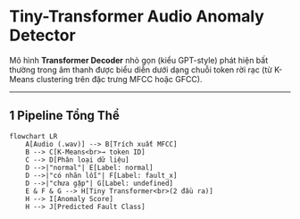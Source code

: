 # Tiny-Transformer Audio Anomaly Detector

Mô hình **Transformer Decoder** nhỏ gọn (kiểu GPT-style) phát hiện bất thường trong âm thanh
được biểu diễn dưới dạng chuỗi token rời rạc (từ K-Means clustering trên đặc trưng MFCC hoặc GFCC).

---

## 1  Pipeline Tổng Thể

```mermaid
flowchart LR
    A[Audio (.wav)] --> B[Trích xuất MFCC]
    B --> C[K-Means<br>→ token ID]
    C --> D[Phân loại dữ liệu]
    D -->|"normal"| E[Label: normal]
    D -->|"có nhãn lỗi"| F[Label: fault_x]
    D -->|"chưa gặp"| G[Label: undefined]
    E & F & G --> H[Tiny Transformer<br>(2 đầu ra)]
    H --> I[Anomaly Score]
    H --> J[Predicted Fault Class]
